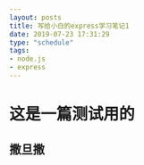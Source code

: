 ```yaml
---
layout: posts
title: 写给小白的express学习笔记1
date: 2019-07-23 17:31:29
type: "schedule"
tags:
- node.js
- express
---
```

# 这是一篇测试用的
撒旦撒
---
